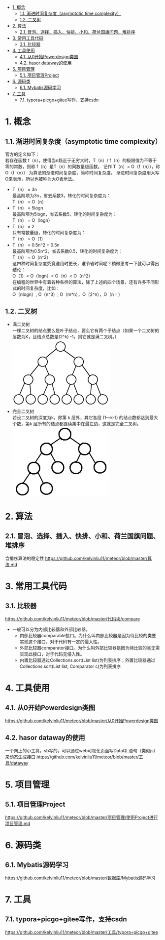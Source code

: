 <!-- TOC -->

- [1. 概念](#1-概念)
    - [1.1. 渐进时间复杂度（asymptotic time complexity）](#11-渐进时间复杂度asymptotic-time-complexity)
    - [1.2. 二叉树](#12-二叉树)
- [2. 算法](#2-算法)
    - [2.1. 冒泡、选择、插入、快排、小和、荷兰国旗问题、堆排序](#21-冒泡选择插入快排小和荷兰国旗问题堆排序)
- [3. 常用工具代码](#3-常用工具代码)
    - [3.1. 比较器](#31-比较器)
- [4. 工具使用](#4-工具使用)
    - [4.1. 从0开始Powerdesign类图](#41-从0开始powerdesign类图)
    - [4.2. hasor dataway的使用](#42-hasor-dataway的使用)
- [5. 项目管理](#5-项目管理)
    - [5.1. 项目管理Project](#51-项目管理project)
- [6. 源码类](#6-源码类)
    - [6.1. Mybatis源码学习](#61-mybatis源码学习)
- [7. 工具](#7-工具)
    - [7.1. typora+picgo+gitee写作，支持csdn](#71-typorapicgogitee写作支持csdn)

<!-- /TOC -->


# 1. 概念

## 1.1. 渐进时间复杂度（asymptotic time complexity）
官方的定义如下：  
若存在函数 f（n），使得当n趋近于无穷大时，T（n）/ f（n）的极限值为不等于零的常数，则称 f（n）是T（n）的同数量级函数。
记作 T（n）= O（f（n）），称O（f（n）） 为算法的渐进时间复杂度，简称时间复杂度。
渐进时间复杂度用大写O来表示，所以也被称为大O表示法。  

* T（n） = 3n   
最高阶项为3n，省去系数3，转化的时间复杂度为：  
T（n） =  O（n）
* T（n） = 5logn   
最高阶项为5logn，省去系数5，转化的时间复杂度为：  
T（n） =  O（logn）
* T（n） = 2  
只有常数量级，转化的时间复杂度为：  
T（n） =  O（1）
* T（n） = 0.5n^2 + 0.5n  
最高阶项为0.5n^2，省去系数0.5，转化的时间复杂度为：    
T（n） =  O（n^2）  
这四种时间复杂度究竟谁用时更长，谁节省时间呢？稍微思考一下就可以得出结论：  
O（1）< O（logn）< O（n）< O（n^2）  
在编程的世界中有着各种各样的算法，除了上述的四个场景，还有许多不同形式的时间复杂度，比如：  
O（nlogn）, O（n^3）, O（m*n），O（2^n），O（n！）  
## 1.2. 二叉树
* 满二叉树  
一棵二叉树的结点要么是叶子结点，要么它有两个子结点（如果一个二叉树的层数为K，且结点总数是(2^k) -1，则它就是满二叉树。）   
![](.readme_images/满二叉树.png)
* 完全二叉树  
若设二叉树的深度为k，除第 k 层外，其它各层 (1～k-1) 的结点数都达到最大个数，第k 层所有的结点都连续集中在最左边，这就是完全二叉树。  
![](.readme_images/完全二叉树.png)


# 2. 算法
## 2.1. 冒泡、选择、插入、快排、小和、荷兰国旗问题、堆排序
含排序算法的稳定性
https://github.com/kelvinliu11/meteor/blob/master/算法.md

# 3. 常用工具代码
## 3.1. 比较器
https://github.com/kelvinliu11/meteor/blob/master/代码块/compare
* 一般可以分为内部比较器和外部比较器。
    * 内部比较器comparable接口。为什么叫内部比较器是因为待比较的类要实现这个接口，对于代码有一定的侵入性。
    * 外部比较器comparator接口。为什么叫外部比较器是因为待比较的类无需实现此接口，对于代码无侵入性。
    * 内置比较器通过Collections.sort(List list)为列表排序；外置比较器通过Collections.sort(List list, Comparator c)为列表排序

# 4. 工具使用
## 4.1. 从0开始Powerdesign类图
https://github.com/kelvinliu11/meteor/blob/master/从0开始Powerdesign类图
## 4.2. hasor dataway的使用
一个网上的小工具，sb写的，可以通过web可视化页面写DataQL语句（类似js）来动态生成接口
https://github.com/kelvinliu11/meteor/blob/master/工具/dataway

# 5. 项目管理
## 5.1. 项目管理Project
https://github.com/kelvinliu11/meteor/blob/master/项目管理/使用Project进行项目管理.md

# 6. 源码类
## 6.1. Mybatis源码学习
https://github.com/kelvinliu11/meteor/blob/master/数据库/Mybatis源码学习

# 7. 工具
## 7.1. typora+picgo+gitee写作，支持csdn
https://github.com/kelvinliu11/meteor/blob/master/工具/typora+picgo+gitee